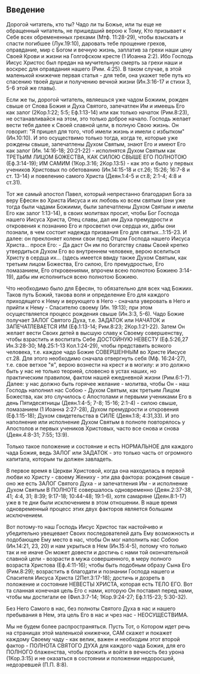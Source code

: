 ## Введение

Дорогой читатель, кто ты? Чадо ли ты Божье, или ты еще не обращенный читатель, не пришедший верою к Тому, Кто призывает к Себе всех обремененных грехами (Мтф. 11:28-29), чтобы взыскать и спасти погибшее (Лук.19:10), даровать тебе прощение грехов, оправдание, мир с Богом и вечную жизнь, заплатив за грехи наши цену Своей Крови и жизни на Голгофском кресте (1 Иоанна 2:2). Ибо Господь Иисус Христос был предан на мучительную смерть за грехи наши и воскрес для оправдания нашего (Рим. 4:25). В таком случае, в этой маленькой книжечке первая статья - для тебя, она укажет тебе путь ко спасению твоей души и получению вечной жизни (Ин.З:16-17 и стихи 3, 5-6 этой же главы).

Если же ты, дорогой читатель, являешься уже чадом Божиим, рожден свыше от Слова Божия и Духа Святого, запечатлен Им и имеешь Его как залог (2Кор.1:22; 5:5; Еф.1:13-14) или как только начаток (Рим.8:23), не останавливайся на этом, это только доброе начало. Господь желает вести тебя далее к Своей славной цели, в полную Свою жизнь. Он говорит: "Я пришел для того, чтоб имели жизнь и имели с избытком" (Ин.10:10). И это осуществимо только тогда, когда те, которые уже рождены свыше, запечатлены Духом Святым, знают Его и имеют Его как залог (Ин. 14:16-18; 20:21-22) - исполнятся Духом Святым как ТРЕТЬИМ ЛИЦОМ БОЖЕСТВА, КАК СИЛОЮ СВЫШЕ ЕГО ПОЛНОТОЮ (Еф.З:14-19); ИМ САМИМ (1Кор.З:16; 2Кор.13:5) - как это и было у первых учеников Христовых по обетованию (Ин.14:15-18 и ст.26; 15:26; 16:7-8 и ст. 13-14) и повелению самого Христа (Деян.1:4-5 и ст.8; 2:1-4; 4:8 и ст.31).

Тот же самый апостол Павел, который непрестанно благодарил Бога за веру Ефесян во Христа Иисуса и их любовь ко всем святым (они уже тогда были чадами Божиими, были запечатлены Духом Святым и имели Его как залог 1:13-14), в своих молитвах просит, чтобы Бог Господа нашего Иисуса Христа, Отец славы, дал им Духа премудрости и откровения к познанию Его и просветил очи сердца их, дабы они познали, в чем состоит надежда призвания Его для святых...1:15-23\. И далее: он преклоняет колени свои пред Отцом Господа нашего Иисуса Христа... прося Его: - Да даст Он им по богатству славы Своей крепко утвердиться Духом Его во внутреннем человеке, верою вселиться Христу в сердца их... (здесь имеется ввиду также Духом Святым, как третьим лицом Божества, Его силою, Его премудростью, Его помазанием, Его откровениями, впрочем всею полнотою Божиею 3:14-19), дабы им исполниться всею полнотою Божиею.

Что необходимо было для Ефесян, то обязательно для всех чад Божиих. Таков путь Божий, такова воля и определение Его для каждого приходящего к Нему и верующего в Него - сначала уверовать в Него и прийти к Нему - Спасителю своему (Ин. 19:13); при этом осуществляется процесс рождения свыше (Ин.3:3, 5-6). Чадо Божие получает ЗАЛОГ Святого Духа, т.е. ЗАДАТОК или НАЧАТОК и ЗАПЕЧАТЛЕВАЕТСЯ ИМ (Еф.1:13-14; Рим.8:23; 2Кор.1:21-22). Затем Он желает вести Своих детей в высшую славу к Своему совершенству, чтобы взрастить и воспитать Себе ДОСТОЙНУЮ НЕВЕСТУ (Еф.5:26,27 Ин.3:28-30; Мф.25:1-13 Кол.1:24-29), чтобы представить всякого человека, т.е. каждое чадо Божие СОВЕРШЕННЫМ во Христе Иисусе ст.28\. Для этого необходимо сначала отвергнуть себя (Мф. 16:24-27), т.е. свое ветхое "я", верою вознести на крест и в могилу: и это должно быть у нас не только теорией, словесно в устах наших, но практическим правилом, фактом нашей ежедневной жизни (Рим.6:1-7). Далее: у нас должно быть горячее желание - молитва, чтобы Он - наш Господь наполнил нас Собою - Духом Святым, как третьим Лицом Божества, как это случилось с Апостолами и первыми учениками Его в день Пятидесятницы (Деян.1:4-5; 7-8; 15-16; 2:1-4) - силою свыше, помазанием (1 Иоанна 2:27-28), Духом премудрости и откровения (Еф.1:15-18); Духом свидетельства в СИЛЕ (Деян.1:8; 4:31,33). И это наполнение или исполнение Духом Святым в полноте повторялось у Апостолов и первых учеников Христовых, часто все снова и снова (Деян.4:8-31; 7:55; 13:9).

Только такое положение и состояние и есть НОРМАЛЬНОЕ для каждого чада Божия, ведь ЗАЛОГ или ЗАДАТОК - это только часть от огромного капитала, которым ты должен завладеть.

В первое время в Церкви Христовой, когда она находилась в первой любви ко Христу - своему Жениху - эти два фактора: рождения свыше - оно же есть ЗАЛОГ Святого Духа - и запечатления Им - и исполнение Духом Святым В ПОЛНОТЕ совершалось одновременно (Деян.2:37-38, 41; 4:4, 31; 8:39; 9:17-18; 10:44-48; 19:1-6), хотя самаряне (Деян.8:1-17) уже в те дни были исключением в этом отношении. В наше время одновременный процесс этих двух факторов является большим исключением.

Вот потому-то наш Господь Иисус Христос так настойчиво и убедительно увещевает Своих последователей дать Ему возможность и подобающее Ему место в нас, чтобы Он мог наполнить нас Собою (Ин.14:21, 23, 20) и нам укрыться в Нем (Ин.15:4-5), потому что только так и не иначе Он может довести и достичь с нами той окончательной славной цели - возрасти в мужа совершенного, в меру полного возраста Христова (Еф.4:11-16); чтобы быть подобным образу Сына Его (Рим.8:29); возрастить в благодати и познании Господа нашего и Спасителя Иисуса Христа (2Пет.З:17-18); достичь и дозреть в положение и состояние НЕВЕСТЫ ХРИСТА, которая есть ТЕЛО ЕГО. Вот та сланная конечная цель Его с нами, которую Он поставил перед нами, чтобы мы достигали ее (Фил.З:7-14; 1Кор.9:24-27; Еф.1:15-23; 5:30-32).

Без Него Самого в нас, без полноты Святого Духа в нас и нашего пребывания в Нем, эта цель Его в нас и чрез нас - НЕОСУЩЕСТВИМА.

Мы не будем более распространяться. Пусть Тот, о Котором идет речь на страницах этой маленькой книжечки, САМ скажет и покажет каждому Своему чаду - как велик, важен и необходим этот второй фактор - ПОЛНОТА СВЯТОГО ДУХА для каждого чада Божия, для его ПОЛНОГО блаженства, чтобы прожить и войти в вечность без урона (1Кор.З:15) и не оказаться в состоянии и положении недоросшей, недозревшей (П.П. 8:8).

